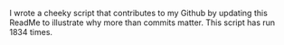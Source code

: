 I wrote a cheeky script that contributes to my Github by updating this ReadMe to illustrate why more than commits matter. This script has run 1834 times.